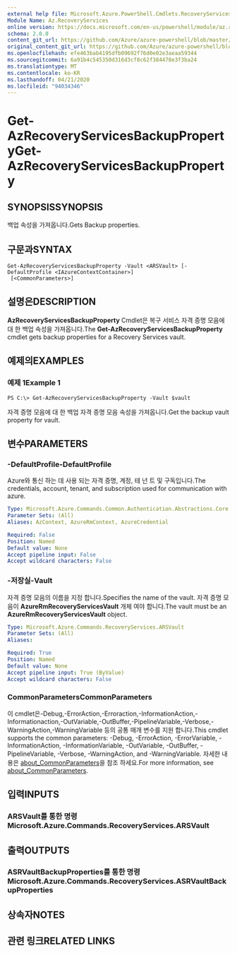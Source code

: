 ```yaml
---
external help file: Microsoft.Azure.PowerShell.Cmdlets.RecoveryServices.dll-Help.xml
Module Name: Az.RecoveryServices
online version: https://docs.microsoft.com/en-us/powershell/module/az.recoveryservices/get-azrecoveryservicesbackupproperty
schema: 2.0.0
content_git_url: https://github.com/Azure/azure-powershell/blob/master/src/RecoveryServices/RecoveryServices/help/Get-AzRecoveryServicesBackupProperty.md
original_content_git_url: https://github.com/Azure/azure-powershell/blob/master/src/RecoveryServices/RecoveryServices/help/Get-AzRecoveryServicesBackupProperty.md
ms.openlocfilehash: efe463bab4195dfb09692f76d0e02e3aeaa59344
ms.sourcegitcommit: 6a91b4c545350d316d3cf8c62f384478e3f3ba24
ms.translationtype: MT
ms.contentlocale: ko-KR
ms.lasthandoff: 04/21/2020
ms.locfileid: "94034346"
---
```

# <span data-ttu-id="5159b-101">Get-AzRecoveryServicesBackupProperty</span><span class="sxs-lookup"><span data-stu-id="5159b-101">Get-AzRecoveryServicesBackupProperty</span></span>

## <span data-ttu-id="5159b-102">SYNOPSIS</span><span class="sxs-lookup"><span data-stu-id="5159b-102">SYNOPSIS</span></span>
<span data-ttu-id="5159b-103">백업 속성을 가져옵니다.</span><span class="sxs-lookup"><span data-stu-id="5159b-103">Gets Backup properties.</span></span>

## <span data-ttu-id="5159b-104">구문과</span><span class="sxs-lookup"><span data-stu-id="5159b-104">SYNTAX</span></span>

```
Get-AzRecoveryServicesBackupProperty -Vault <ARSVault> [-DefaultProfile <IAzureContextContainer>]
 [<CommonParameters>]
```

## <span data-ttu-id="5159b-105">설명은</span><span class="sxs-lookup"><span data-stu-id="5159b-105">DESCRIPTION</span></span>
<span data-ttu-id="5159b-106">**AzRecoveryServicesBackupProperty** Cmdlet은 복구 서비스 자격 증명 모음에 대 한 백업 속성을 가져옵니다.</span><span class="sxs-lookup"><span data-stu-id="5159b-106">The **Get-AzRecoveryServicesBackupProperty** cmdlet gets backup properties for a Recovery Services vault.</span></span>

## <span data-ttu-id="5159b-107">예제의</span><span class="sxs-lookup"><span data-stu-id="5159b-107">EXAMPLES</span></span>

### <span data-ttu-id="5159b-108">예제 1</span><span class="sxs-lookup"><span data-stu-id="5159b-108">Example 1</span></span>
```
PS C:\> Get-AzRecoveryServicesBackupProperty -Vault $vault
```

<span data-ttu-id="5159b-109">자격 증명 모음에 대 한 백업 자격 증명 모음 속성을 가져옵니다.</span><span class="sxs-lookup"><span data-stu-id="5159b-109">Get the backup vault property for vault.</span></span>

## <span data-ttu-id="5159b-110">변수</span><span class="sxs-lookup"><span data-stu-id="5159b-110">PARAMETERS</span></span>

### <span data-ttu-id="5159b-111">-DefaultProfile</span><span class="sxs-lookup"><span data-stu-id="5159b-111">-DefaultProfile</span></span>
<span data-ttu-id="5159b-112">Azure와 통신 하는 데 사용 되는 자격 증명, 계정, 테 넌 트 및 구독입니다.</span><span class="sxs-lookup"><span data-stu-id="5159b-112">The credentials, account, tenant, and subscription used for communication with azure.</span></span>

```yaml
Type: Microsoft.Azure.Commands.Common.Authentication.Abstractions.Core.IAzureContextContainer
Parameter Sets: (All)
Aliases: AzContext, AzureRmContext, AzureCredential

Required: False
Position: Named
Default value: None
Accept pipeline input: False
Accept wildcard characters: False
```

### <span data-ttu-id="5159b-113">-저장실</span><span class="sxs-lookup"><span data-stu-id="5159b-113">-Vault</span></span>
<span data-ttu-id="5159b-114">자격 증명 모음의 이름을 지정 합니다.</span><span class="sxs-lookup"><span data-stu-id="5159b-114">Specifies the name of the vault.</span></span>
<span data-ttu-id="5159b-115">자격 증명 모음이 **AzureRmRecoveryServicesVault** 개체 여야 합니다.</span><span class="sxs-lookup"><span data-stu-id="5159b-115">The vault must be an **AzureRmRecoveryServicesVault** object.</span></span>

```yaml
Type: Microsoft.Azure.Commands.RecoveryServices.ARSVault
Parameter Sets: (All)
Aliases:

Required: True
Position: Named
Default value: None
Accept pipeline input: True (ByValue)
Accept wildcard characters: False
```

### <span data-ttu-id="5159b-116">CommonParameters</span><span class="sxs-lookup"><span data-stu-id="5159b-116">CommonParameters</span></span>
<span data-ttu-id="5159b-117">이 cmdlet은-Debug,-ErrorAction,-Erroraction,-InformationAction,-Informationaction,-OutVariable,-OutBuffer,-PipelineVariable,-Verbose,-WarningAction,-WarningVariable 등의 공통 매개 변수를 지원 합니다.</span><span class="sxs-lookup"><span data-stu-id="5159b-117">This cmdlet supports the common parameters: -Debug, -ErrorAction, -ErrorVariable, -InformationAction, -InformationVariable, -OutVariable, -OutBuffer, -PipelineVariable, -Verbose, -WarningAction, and -WarningVariable.</span></span> <span data-ttu-id="5159b-118">자세한 내용은 [about_CommonParameters](http://go.microsoft.com/fwlink/?LinkID=113216)을 참조 하세요.</span><span class="sxs-lookup"><span data-stu-id="5159b-118">For more information, see [about_CommonParameters](http://go.microsoft.com/fwlink/?LinkID=113216).</span></span>

## <span data-ttu-id="5159b-119">입력</span><span class="sxs-lookup"><span data-stu-id="5159b-119">INPUTS</span></span>

### <span data-ttu-id="5159b-120">ARSVault를 통한 명령</span><span class="sxs-lookup"><span data-stu-id="5159b-120">Microsoft.Azure.Commands.RecoveryServices.ARSVault</span></span>

## <span data-ttu-id="5159b-121">출력</span><span class="sxs-lookup"><span data-stu-id="5159b-121">OUTPUTS</span></span>

### <span data-ttu-id="5159b-122">ASRVaultBackupProperties를 통한 명령</span><span class="sxs-lookup"><span data-stu-id="5159b-122">Microsoft.Azure.Commands.RecoveryServices.ASRVaultBackupProperties</span></span>

## <span data-ttu-id="5159b-123">상속자</span><span class="sxs-lookup"><span data-stu-id="5159b-123">NOTES</span></span>

## <span data-ttu-id="5159b-124">관련 링크</span><span class="sxs-lookup"><span data-stu-id="5159b-124">RELATED LINKS</span></span>
